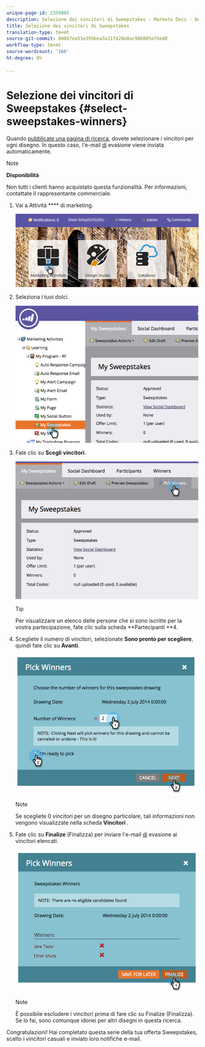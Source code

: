 ```yaml
---
unique-page-id: 2359805
description: Selezione dei vincitori di Sweepstakes - Marketo Docs - Documentazione del prodotto
title: Selezione dei vincitori di Sweepstakes
translation-type: tm+mt
source-git-commit: 00887ea53e395bea3a11fd28e0ac98b085ef6ed8
workflow-type: tm+mt
source-wordcount: '166'
ht-degree: 0%

---
```



# Selezione dei vincitori di Sweepstakes {#select-sweepstakes-winners}

Quando [pubblicate una pagina di ricerca](publish-a-sweepstakes.md), dovete selezionare i vincitori per ogni disegno. In questo caso, l&#39;e-mail [di](../../../../product-docs/demand-generation/social/social-functions/use-emails-in-social-promotions.md) evasione viene inviata automaticamente.

>[!NOTE]
>
>**Disponibilità**
>
>Non tutti i clienti hanno acquistato questa funzionalità. Per informazioni, contattate il rappresentante commerciale.

1. Vai a Attività **** di marketing.

   ![](assets/login-marketing-activities.png)

1. Seleziona i tuoi dolci.

   ![](assets/image2014-9-25-17-3a47-3a37.png)

1. Fate clic su **Scegli** **vincitori**.

   ![](assets/image2014-9-25-17-3a47-3a49.png)

   >[!TIP]
   >
   >Per visualizzare un elenco delle persone che si sono iscritte per la vostra partecipazione, fate clic sulla scheda **Partecipanti **4.

1. Scegliete il numero di vincitori, selezionate **Sono pronto per scegliere**, quindi fate clic su **Avanti**.

   ![](assets/image2014-9-25-17-3a49-3a2.png)

   >[!NOTE]
   >
   >Se scegliete 0 vincitori per un disegno particolare, tali informazioni non vengono visualizzate nella scheda **Vincitori** .

1. Fate clic su **Finalize** (Finalizza) per inviare l&#39;e-mail [di](https://community.marketo.com/MarketoArticle?id=kA050000000L8A6) evasione ai vincitori elencati.

   ![](assets/image2014-9-25-17-3a49-3a48.png)

   >[!NOTE]
   >
   >È possibile escludere i vincitori prima di fare clic su Finalize (Finalizza). Se lo fai, sono comunque idonei per altri disegni in questa ricerca.

Congratulazioni! Hai completato questa serie della tua offerta Sweepstakes, scelto i vincitori casuali e inviato loro notifiche e-mail.